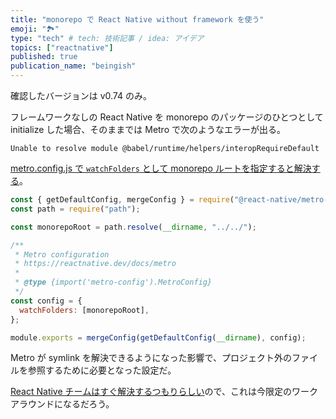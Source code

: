 ```yaml
---
title: "monorepo で React Native without framework を使う"
emoji: "🏞️"
type: "tech" # tech: 技術記事 / idea: アイデア
topics: ["reactnative"]
published: true
publication_name: "beingish"
---
```


確認したバージョンは v0.74 のみ。

フレームワークなしの React Native を monorepo のパッケージのひとつとして initialize した場合、そのままでは Metro で次のようなエラーが出る。

```
Unable to resolve module @babel/runtime/helpers/interopRequireDefault
```

[metro.config.js で `watchFolders` として monorepo ルートを指定すると解決する](https://stackoverflow.com/a/78243319/26427523)。

```javascript
const { getDefaultConfig, mergeConfig } = require("@react-native/metro-config");
const path = require("path");

const monorepoRoot = path.resolve(__dirname, "../../");

/**
 * Metro configuration
 * https://reactnative.dev/docs/metro
 *
 * @type {import('metro-config').MetroConfig}
 */
const config = {
  watchFolders: [monorepoRoot],
};

module.exports = mergeConfig(getDefaultConfig(__dirname), config);
```

Metro が symlink を解決できるようになった影響で、プロジェクト外のファイルを参照するために必要となった設定だ。

[React Native チームはすぐ解決するつもりらしい](https://reactnative.dev/blog/2023/12/06/0.73-debugging-improvements-stable-symlinks#monorepo-workarounds)ので、これは今限定のワークアラウンドになるだろう。
